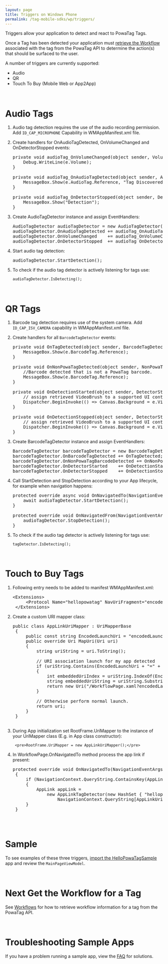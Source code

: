 ```yaml
---
layout: page
title: Triggers on Windows Phone
permalink: /tag-mobile-sdks/wp/triggers/
---
```


Triggers allow your application to detect and react to PowaTag Tags.

Once a Tag has been detected your application must [retrieve the Workflow]({{site.baseurl}}/tag-mobile-sdks/wp/workflows/) associated with the tag from the PowaTag API to determine the action(s) that should be surfaced to the user.

A number of triggers are currently supported:

* Audio
* QR
* Touch To Buy (Mobile Web or App2App)

<br />

# Audio Tags

1. Audio tag detection requires the use of the audio recording permission. Add <code>ID_CAP_MICROPHONE</code> Capability in WMAppManifest.xml file.


2. Create handlers for OnAudioTagDetected, OnVolumeChanged and OnDetectorStopped events:

    <pre>private void audioTag_OnVolumeChanged(object sender, VolumeChangedEventArgs e) {
       Debug.WriteLine(e.Volume);
   }

   private void audioTag_OnAudioTagDetected(object sender, AudioTagDetectedEventArgs e) {
       MessageBox.Show(e.AudioTag.Reference, "Tag Discovered");
   }

   private void audioTag_OnDetectorStopped(object sender, DetectorStoppedEventArgs e) {
       MessageBox.Show("Detection");
   }</pre>

3. Create AudioTagDetector instance and assign EventHandlers:

    <pre>AudioTagDetector audioTagDetector = new AudioTagDetector();
   audioTagDetector.OnAudioTagDetected += audioTag_OnAudioTagDetected;
   audioTagDetector.OnVolumeChanged    += audioTag_OnVolumeChanged;
   audioTagDetector.OnDetectorStopped  += audioTag_OnDetectorStopped;</pre>

4. Start audio tag detection:

    <pre>audioTagDetector.StartDetection();</pre>

5. To check if the audio tag detector is actively listening for tags use:

	<code>audioTagDetector.IsDetecting();</code>

<br />


# QR Tags

1. Barcode tag detection requires use of the system camera. Add <code>ID_CAP_ISV_CAMERA</code> capability in WMAppManifest.xml file.

2. Create handlers for all <code>BarcodeTagDetector</code> events:

    <pre>private void OnTagDetected(object sender, BarcodeTagDetectedEventArgs e) {
       MessageBox.Show(e.BarcodeTag.Reference);
   }
   
   private void OnNonPowaTagDetected(object sender, NonPowaTagBarcodeDetectedEventArgs e) {
       //Barcode detected that is not a PowaTag barcode.
       MessageBox.Show(e.BarcodeTag.Reference);
   }
   
   private void OnDetectionStarted(object sender, DetectorStartedEventArgs e) {
       // assign retrieved VideoBrush to a supported UI control
       Dispatcher.BeginInvoke(() => Canvas.Background = e.VideoBrush);
   }
   
   private void OnDetectionStopped(object sender, DetectorStoppedEventArgs e) {
       // assign retrieved VideoBrush to a supported UI control
       Dispatcher.BeginInvoke(() => Canvas.Background = e.VideoBrush);
   }</pre>

3. Create BarcodeTagDetector instance and assign EventHandlers:

    <pre>BarcodeTagDetector barcodeTagDetector = new BarcodeTagDetector();
   barcodeTagDetector.OnBarcodeTagDetected += OnTagDetected;
   barcodeTagDetector.OnNonPowaTagBarcodeDetected += OnNonPowaTagDetected;
   barcodeTagDetector.OnDetectorStarted    += OnDetectionStarted;
   barcodeTagDetector.OnDetectorStopped    += OnDetectionStopped;</pre>

4. Call StartDetection and StopDetection according to your App lifecycle, for example when navigation happens:

    <pre>protected override async void OnNavigatedTo(NavigationEventArgs e) {
       await audioTagDetector.StartDetection();
   }

   protected override void OnNavigatedFrom(NavigationEventArgs e) {
       audioTagDetector.StopDetection();
   }</pre>
   
5. To check if the audio tag detector is actively listening for tags use:

	<code>tagDetector.IsDetecting();</code>

<br />

# Touch to Buy Tags

1. Following entry needs to be added to manifest WMAppManifest.xml:
    
	<pre>&lt;Extensions&gt;
		&lt;Protocol Name="hellopowatag" NavUriFragment="encodedLaunchUri=%s" TaskID="_default" /&gt;
	&lt;/Extensions&gt; </pre>
	
2. Create a custom URI mapper class:

	<pre>public class AppLinkUriMapper : UriMapperBase
	{
		public const string EncodedLaunchUri = "encodedLaunchUri";
		public override Uri MapUri(Uri uri)
		{
			string uriString = uri.ToString();
 
			// URI association launch for my app detected
			if (uriString.Contains(EncodedLaunchUri + "=" + "hellopowatag"))
			{
				int embeddedUriIndex = uriString.IndexOf(EncodedLaunchUri) + EncodedLaunchUri.Length + 1;
				string embeddedUriString = uriString.Substring(embeddedUriIndex);
				return new Uri("/WorkflowPage.xaml?encodedLaunchUri=" + embeddedUriString, UriKind.Relative);
			}
 
			// Otherwise perform normal launch.
			return uri;
		}
	}

3. During App initialization set RootFrame.UriMapper to the instance of your UriMapper class (E.g. in App class constructor):

		<pre>RootFrame.UriMapper = new AppLinkUriMapper();</pre>


4. In WorkflowPage.OnNavigatedTo method process the app link if present:

	<pre>protected override void OnNavigatedTo(NavigationEventArgs e)
	{
		if (NavigationContext.QueryString.ContainsKey(AppLinkUriMapper.EncodedLaunchUri))
		{
			AppLink appLink =
				new AppLinkTagDetector(new HashSet<string> { "hellopowatag" }).DetectAppLink(
					NavigationContext.QueryString[AppLinkUriMapper.EncodedLaunchUri]);
		}
	}

</pre>


<br/>

# Sample

To see examples of these three triggers, [import the HelloPowaTagSample]({{site.baseurl}}/tag-mobile-sdks/wp/start/#importing-the-sample-app/) app and review the <code>MainPageViewModel</code>.

<br />

# Next Get the Workflow for a Tag

See [Workflows]({{site.baseurl}}/tag-mobile-sdks/wp/workflows/) for how to retrieve workflow information for a tag from the PowaTag API.

<br />

# Troubleshooting Sample Apps

If you have a problem running a sample app, view the [FAQ]({{site.baseurl}}/tag-mobile-sdks/wp/faq/) for solutions.
